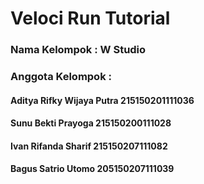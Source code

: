 # Veloci Run Tutorial

### Nama Kelompok : W Studio
### Anggota Kelompok :
####  Aditya Rifky Wijaya Putra 215150201111036
####  Sunu Bekti Prayoga        215150200111028
####  Ivan Rifanda Sharif       215150207111082
####  Bagus Satrio Utomo        205150207111039


